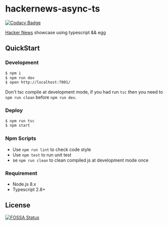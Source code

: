 # hackernews-async-ts

[![Codacy Badge](https://api.codacy.com/project/badge/Grade/6dce034be92946f89d8d21cce0b57c6f)](https://app.codacy.com/gh/shensven/Awetributions_API?utm_source=github.com&utm_medium=referral&utm_content=shensven/Awetributions_API&utm_campaign=Badge_Grade_Settings)

[Hacker News](https://news.ycombinator.com/) showcase using typescript && egg

## QuickStart

### Development

```bash
$ npm i
$ npm run dev
$ open http://localhost:7001/
```

Don't tsc compile at development mode, if you had run `tsc` then you need to `npm run clean` before `npm run dev`.

### Deploy

```bash
$ npm run tsc
$ npm start
```

### Npm Scripts

- Use `npm run lint` to check code style
- Use `npm test` to run unit test
- se `npm run clean` to clean compiled js at development mode once

### Requirement

- Node.js 8.x
- Typescript 2.8+

## License

[![FOSSA Status](https://app.fossa.com/api/projects/git%2Bgithub.com%2Fshensven%2FAwetributions_API.svg?type=large)](https://app.fossa.com/projects/git%2Bgithub.com%2Fshensven%2FAwetributions_API?ref=badge_large)
